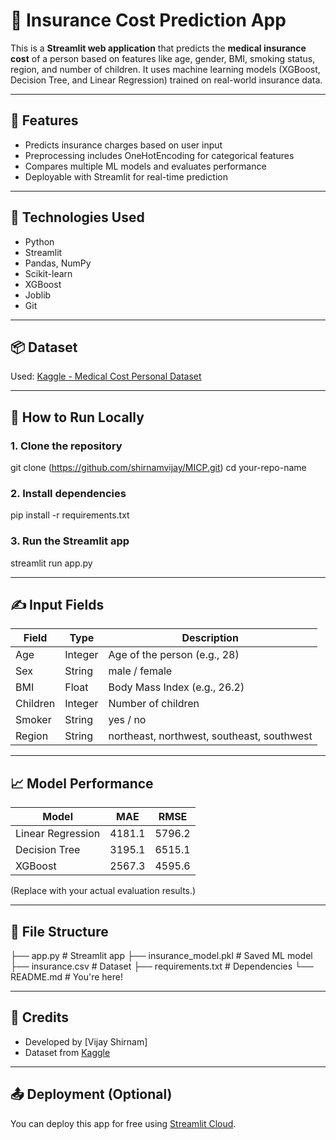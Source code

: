# 💼 Insurance Cost Prediction App

This is a **Streamlit web application** that predicts the **medical insurance cost** of a person based on features like age, gender, BMI, smoking status, region, and number of children. It uses machine learning models (XGBoost, Decision Tree, and Linear Regression) trained on real-world insurance data.

---

## 🚀 Features

- Predicts insurance charges based on user input
- Preprocessing includes OneHotEncoding for categorical features
- Compares multiple ML models and evaluates performance
- Deployable with Streamlit for real-time prediction

---

## 🧠 Technologies Used

- Python
- Streamlit
- Pandas, NumPy
- Scikit-learn
- XGBoost
- Joblib
- Git

---

## 📦 Dataset

Used: [Kaggle - Medical Cost Personal Dataset](https://www.kaggle.com/datasets/mirichoi0218/insurance)

---

## 🏁 How to Run Locally

### 1. Clone the repository

git clone (https://github.com/shirnamvijay/MICP.git)
cd your-repo-name

### 2. Install dependencies
pip install -r requirements.txt

### 3. Run the Streamlit app
streamlit run app.py

---

## ✍️ Input Fields

| Field      | Type     | Description                       |
|------------|----------|-----------------------------------|
| Age        | Integer  | Age of the person (e.g., 28)      |
| Sex        | String   | male / female                     |
| BMI        | Float    | Body Mass Index (e.g., 26.2)      |
| Children   | Integer  | Number of children                |
| Smoker     | String   | yes / no                          |
| Region     | String   | northeast, northwest, southeast, southwest |

---

## 📈 Model Performance

| Model             | MAE    | RMSE   |
|-------------------|--------|--------|
| Linear Regression | 4181.1 | 5796.2 |
| Decision Tree     | 3195.1 | 6515.1 |
| XGBoost           | 2567.3 | 4595.6 |

(Replace with your actual evaluation results.)

---

## 📁 File Structure

├── app.py # Streamlit app
├── insurance_model.pkl # Saved ML model
├── insurance.csv # Dataset
├── requirements.txt # Dependencies
└── README.md # You're here!

---

## 🙌 Credits

- Developed by [Vijay Shirnam]
- Dataset from [Kaggle](https://www.kaggle.com/datasets/mirichoi0218/insurance)

---

## 📤 Deployment (Optional)

You can deploy this app for free using [Streamlit Cloud](https://streamlit.io/cloud).
